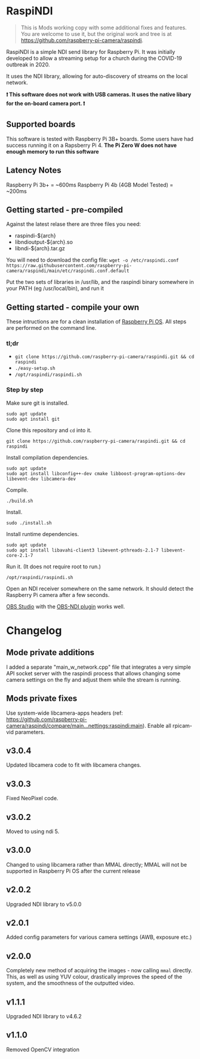 # RaspiNDI
> This is Mods working copy with some additional fixes and features. You are
> welcome to use it, but the original work and tree is at
> https://github.com/raspberry-pi-camera/raspindi.

RaspiNDI is a simple NDI send library for Raspberry Pi. It was initially
developed to allow a streaming setup for a church during the COVID-19 outbreak
in 2020.

It uses the NDI library, allowing for auto-discovery of streams on the local
network.

**❗ This software does not work with USB cameras. It uses the native libary for
the on-board camera port. ❗**

## Supported boards

This software is tested with Raspberry Pi 3B+ boards. Some users have had success
running it on a Rapsberry Pi 4. **The Pi Zero W does not have enough memory to run
this software**

## Latency Notes
Raspberry Pi 3b+ = ~600ms
Raspberry Pi 4b (4GB Model Tested) = ~200ms

## Getting started - pre-compiled

Against the latest relase there are three files you need:

- raspindi-${arch}
- libndioutput-${arch}.so
- libndi-${arch}.tar.gz

You will need to download the config file: `wget -o /etc/raspindi.conf https://raw.githubusercontent.com/raspberry-pi-camera/raspindi/main/etc/raspindi.conf.default`

Put the two sets of libraries in /usr/lib, and the raspindi binary somewhere in your PATH (eg /usr/local/bin), and run it

## Getting started - compile your own

These intructions are for a clean installation of
[Raspberry Pi OS](https://www.raspberrypi.org/software/).
All steps are performed on the command line.

### tl;dr

- `git clone https://github.com/raspberry-pi-camera/raspindi.git && cd raspindi`
- `./easy-setup.sh`
- `/opt/raspindi/raspindi.sh`

### Step by step

Make sure git is installed.

```
sudo apt update
sudo apt install git
```

Clone this repository and `cd` into it.

```
git clone https://github.com/raspberry-pi-camera/raspindi.git && cd raspindi
```

Install compilation dependencies.

```
sudo apt update
sudo apt install libconfig++-dev cmake libboost-program-options-dev libevent-dev libcamera-dev

```

Compile.

```
./build.sh
```

Install.

```
sudo ./install.sh
```

Install runtime dependencies.

```
sudo apt update
sudo apt install libavahi-client3 libevent-pthreads-2.1-7 libevent-core-2.1-7
```

Run it. (It does not require root to run.)

```
/opt/raspindi/raspindi.sh
```

Open an NDI receiver somewhere on the same network. It should detect the
Raspberry Pi camera after a few seconds.

[OBS Studio](https://obsproject.com/) with the
[OBS-NDI plugin](https://github.com/Palakis/obs-ndi/releases/)
works well.


# Changelog

## Mode private additions
I added a separate "main_w_network.cpp" file that integrates a very simple API socket server with the raspindi process that allows changing some camera settings on the fly and adjust them while the stream is running.

## Mods private fixes
Use system-wide libcamera-apps headers (ref: https://github.com/raspberry-pi-camera/raspindi/compare/main...nettings:raspindi:main).
Enable all rpicam-vid parameters.

## v3.0.4
Updated libcamera code to fit with libcamera changes.

## v3.0.3
Fixed NeoPixel code.

## v3.0.2
Moved to using ndi 5.

## v3.0.0
Changed to using libcamera rather than MMAL directly; MMAL will not be supported in Raspberry Pi OS after
the current release

## v2.0.2
Upgraded NDI library to v5.0.0

## v2.0.1
Added config parameters for various camera settings (AWB, exposure etc.)

## v2.0.0
Completely new method of acquiring the images - now calling `mmal` directly.
This, as well as using YUV colour, drastically improves the speed of the system,
and the smoothness of the outputted video.

## v1.1.1
Upgraded NDI library to v4.6.2

## v1.1.0
Removed OpenCV integration
